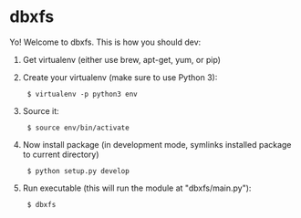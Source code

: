 # dbxfs

Yo! Welcome to dbxfs. This is how you should dev:

1. Get virtualenv (either use brew, apt-get, yum, or pip)
2. Create your virtualenv (make sure to use Python 3):

        $ virtualenv -p python3 env

3. Source it:

        $ source env/bin/activate

4. Now install package (in development mode, symlinks installed package to current directory)

        $ python setup.py develop

5. Run executable (this will run the module at "dbxfs/main.py"):

        $ dbxfs
